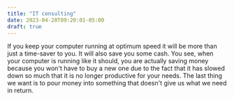 ```yaml
---
title: "IT consulting"
date: 2023-04-28T09:20:01-05:00
draft: true
---
```


If you keep your computer running at optimum speed it will be more than just a time-saver to you. It will also save you some cash. You see, when your computer is running like it should, you are actually saving money because you won't have to buy a new one due to the fact that it has slowed down so much that it is no longer productive for your needs. The last thing we want is to pour money into something that doesn't give us what we need in return.